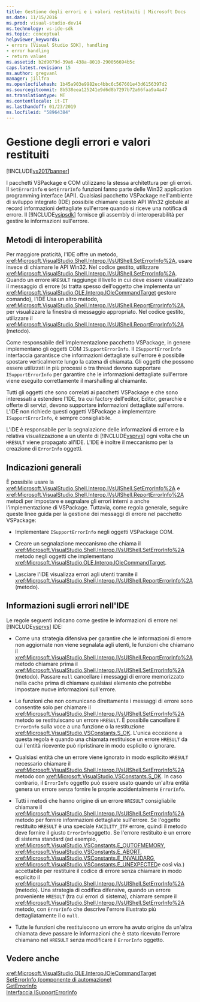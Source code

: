```yaml
---
title: Gestione degli errori e i valori restituiti | Microsoft Docs
ms.date: 11/15/2016
ms.prod: visual-studio-dev14
ms.technology: vs-ide-sdk
ms.topic: conceptual
helpviewer_keywords:
- errors [Visual Studio SDK], handling
- error handling
- return values
ms.assetid: b2d9079d-39a6-438a-8010-290056694b5c
caps.latest.revision: 15
ms.author: gregvanl
manager: jillfra
ms.openlocfilehash: 1b45a903e9982ec4bbc6c567601e43d6156397d2
ms.sourcegitcommit: 8b538eea125241e9d6d8b7297b72a66faa9a4a47
ms.translationtype: MT
ms.contentlocale: it-IT
ms.lasthandoff: 01/23/2019
ms.locfileid: "58964384"
---
```

# <a name="error-handling-and-return-values"></a>Gestione degli errori e valori restituiti
[!INCLUDE[vs2017banner](../includes/vs2017banner.md)]

I pacchetti VSPackage e COM utilizzano la stessa architettura per gli errori. Il `SetErrorInfo` e `GetErrorInfo` funzioni fanno parte delle Win32 application programming interface (API). Qualsiasi pacchetto VSPackage nell'ambiente di sviluppo integrato (IDE) possibile chiamare queste API Win32 globale al record informazioni dettagliate sull'errore quando si riceve una notifica di errore. Il [!INCLUDE[vsipsdk](../includes/vsipsdk-md.md)] fornisce gli assembly di interoperabilità per gestire le informazioni sull'errore.  
  
## <a name="interop-methods"></a>Metodi di interoperabilità  
 Per maggiore praticità, l'IDE offre un metodo, <xref:Microsoft.VisualStudio.Shell.Interop.IVsUIShell.SetErrorInfo%2A>, usare invece di chiamare le API Win32. Nel codice gestito, utilizzare <xref:Microsoft.VisualStudio.Shell.Interop.IVsUIShell.SetErrorInfo%2A>. Quando un errore `HRESULT` raggiunge il livello in cui deve essere visualizzato il messaggio di errore (si tratta spesso dell'oggetto che implementa un' <xref:Microsoft.VisualStudio.OLE.Interop.IOleCommandTarget> gestore comando), l'IDE Usa un altro metodo, <xref:Microsoft.VisualStudio.Shell.Interop.IVsUIShell.ReportErrorInfo%2A>, per visualizzare la finestra di messaggio appropriato. Nel codice gestito, utilizzare il <xref:Microsoft.VisualStudio.Shell.Interop.IVsUIShell.ReportErrorInfo%2A> (metodo).  
  
 Come responsabile dell'implementazione pacchetto VSPackage, in genere implementano gli oggetti COM `ISupportErrorInfo`. Il `ISupportErrorInfo` interfaccia garantisce che informazioni dettagliate sull'errore è possibile spostare verticalmente lungo la catena di chiamata. Gli oggetti che possono essere utilizzati in più processi o tra thread devono supportare `ISupportErrorInfo` per garantire che le informazioni dettagliate sull'errore viene eseguito correttamente il marshalling al chiamante.  
  
 Tutti gli oggetti che sono correlati ai pacchetti VSPackage e che sono interessati a estendere l'IDE, tra cui factory dell'editor, Editor, gerarchie e offerte di servizi, devono supportare informazioni dettagliate sull'errore. L'IDE non richiede questi oggetti VSPackage a implementare `ISupportErrorInfo`, è sempre consigliabile.  
  
 L'IDE è responsabile per la segnalazione delle informazioni di errore e la relativa visualizzazione a un utente di [!INCLUDE[vsprvs](../includes/vsprvs-md.md)] ogni volta che un `HRESULT` viene propagato all'IDE. L'IDE è inoltre il meccanismo per la creazione di `ErrorInfo` oggetti.  
  
## <a name="general-guidelines"></a>Indicazioni generali  
 È possibile usare la <xref:Microsoft.VisualStudio.Shell.Interop.IVsUIShell.SetErrorInfo%2A> e <xref:Microsoft.VisualStudio.Shell.Interop.IVsUIShell.ReportErrorInfo%2A> metodi per impostare e segnalare gli errori interni a anche l'implementazione di VSPackage. Tuttavia, come regola generale, seguire queste linee guida per la gestione dei messaggi di errore nel pacchetto VSPackage:  
  
-   Implementare `ISupportErrorInfo` negli oggetti VSPackage COM.  
  
-   Creare un segnalazione meccanismo che chiama il <xref:Microsoft.VisualStudio.Shell.Interop.IVsUIShell.SetErrorInfo%2A> metodo negli oggetti che implementano <xref:Microsoft.VisualStudio.OLE.Interop.IOleCommandTarget>.  
  
-   Lasciare l'IDE visualizza errori agli utenti tramite il <xref:Microsoft.VisualStudio.Shell.Interop.IVsUIShell.ReportErrorInfo%2A> (metodo).  
  
## <a name="error-information-in-the-ide"></a>Informazioni sugli errori nell'IDE  
 Le regole seguenti indicano come gestire le informazioni di errore nel [!INCLUDE[vsprvs](../includes/vsprvs-md.md)] IDE:  
  
-   Come una strategia difensiva per garantire che le informazioni di errore non aggiornate non viene segnalata agli utenti, le funzioni che chiamano il <xref:Microsoft.VisualStudio.Shell.Interop.IVsUIShell.ReportErrorInfo%2A> metodo chiamare prima il <xref:Microsoft.VisualStudio.Shell.Interop.IVsUIShell.SetErrorInfo%2A> (metodo). Passare `null` cancellare i messaggi di errore memorizzato nella cache prima di chiamare qualsiasi elemento che potrebbe impostare nuove informazioni sull'errore.  
  
-   Le funzioni che non comunicano direttamente i messaggi di errore sono consentite solo per chiamare il <xref:Microsoft.VisualStudio.Shell.Interop.IVsUIShell.SetErrorInfo%2A> metodo se restituiscano un errore `HRESULT`. È possibile cancellare il `ErrorInfo` sulla voce a una funzione o la restituzione <xref:Microsoft.VisualStudio.VSConstants.S_OK>. L'unica eccezione a questa regola è quando una chiamata restituisce un errore `HRESULT` da cui l'entità ricevente può ripristinare in modo esplicito o ignorare.  
  
-   Qualsiasi entità che un errore viene ignorato in modo esplicito `HRESULT` necessario chiamare il <xref:Microsoft.VisualStudio.Shell.Interop.IVsUIShell.SetErrorInfo%2A> metodo con <xref:Microsoft.VisualStudio.VSConstants.S_OK>. In caso contrario, il `ErrorInfo` oggetto può essere usato quando un'altra entità genera un errore senza fornire le proprie accidentalmente `ErrorInfo`.  
  
-   Tutti i metodi che hanno origine di un errore `HRESULT` consigliabile chiamare il <xref:Microsoft.VisualStudio.Shell.Interop.IVsUIShell.SetErrorInfo%2A> metodo per fornire informazioni dettagliate sull'errore. Se l'oggetto restituito `HRESULT` è una speciale `FACILITY_ITF` errore, quindi il metodo deve fornire il giusto `ErrorInfo`oggetto. Se l'errore restituito è un errore di sistema standard (ad esempio, <xref:Microsoft.VisualStudio.VSConstants.E_OUTOFMEMORY>, <xref:Microsoft.VisualStudio.VSConstants.E_ABORT>, <xref:Microsoft.VisualStudio.VSConstants.E_INVALIDARG>, <xref:Microsoft.VisualStudio.VSConstants.E_UNEXPECTED>e così via.) accettabile per restituire il codice di errore senza chiamare in modo esplicito il <xref:Microsoft.VisualStudio.Shell.Interop.IVsUIShell.SetErrorInfo%2A> (metodo). Una strategia di codifica difensive, quando un errore proveniente `HRESULT` (tra cui errori di sistema), chiamare sempre il <xref:Microsoft.VisualStudio.Shell.Interop.IVsUIShell.SetErrorInfo%2A> metodo, con `ErrorInfo` che descrive l'errore illustrato più dettagliatamente il o `null`.  
  
-   Tutte le funzioni che restituiscono un errore ha avuto origine da un'altra chiamata deve passare le informazioni che è stato ricevuto l'errore chiamano nel `HRESULT` senza modificare il `ErrorInfo` oggetto.  
  
## <a name="see-also"></a>Vedere anche  
 <xref:Microsoft.VisualStudio.OLE.Interop.IOleCommandTarget>   
 [SetErrorInfo (componente di automazione)](http://msdn.microsoft.com/8eaacfac-fc37-4eaa-870b-10b99d598d66)   
 [GetErrorInfo](http://msdn.microsoft.com/03317526-8c4f-4173-bc10-110c8112676a)   
 [Interfaccia ISupportErrorInfo](http://msdn.microsoft.com/42d33066-36b4-4a5b-aa5d-46682e560f32)
